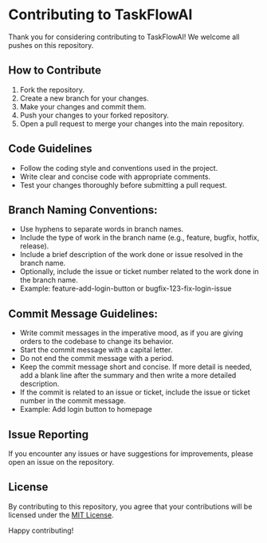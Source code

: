 # Contributing to TaskFlowAI

Thank you for considering contributing to TaskFlowAI! We welcome all pushes on this repository.

## How to Contribute

1. Fork the repository.
2. Create a new branch for your changes.
3. Make your changes and commit them.
4. Push your changes to your forked repository.
5. Open a pull request to merge your changes into the main repository.

## Code Guidelines

- Follow the coding style and conventions used in the project.
- Write clear and concise code with appropriate comments.
- Test your changes thoroughly before submitting a pull request.

## Branch Naming Conventions:

- Use hyphens to separate words in branch names.
- Include the type of work in the branch name (e.g., feature, bugfix, hotfix, release).
- Include a brief description of the work done or issue resolved in the branch name.
- Optionally, include the issue or ticket number related to the work done in the branch name.
- Example: feature-add-login-button or bugfix-123-fix-login-issue

## Commit Message Guidelines:

- Write commit messages in the imperative mood, as if you are giving orders to the codebase to change its behavior.
- Start the commit message with a capital letter.
- Do not end the commit message with a period.
- Keep the commit message short and concise. If more detail is needed, add a blank line after the summary and then write a more detailed description.
- If the commit is related to an issue or ticket, include the issue or ticket number in the commit message.
- Example: Add login button to homepage

## Issue Reporting

If you encounter any issues or have suggestions for improvements, please open an issue on the repository.

## License

By contributing to this repository, you agree that your contributions will be licensed under the [MIT License](https://opensource.org/licenses/MIT).

Happy contributing!

